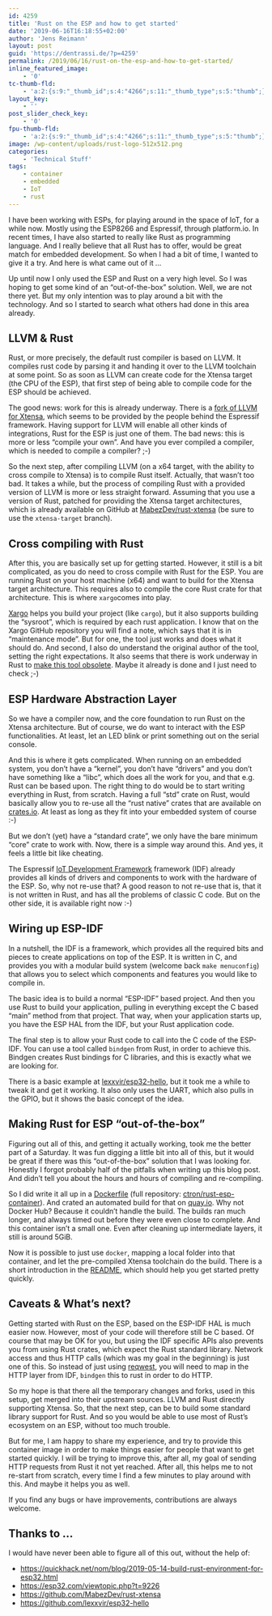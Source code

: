 ```yaml
---
id: 4259
title: 'Rust on the ESP and how to get started'
date: '2019-06-16T16:18:55+02:00'
author: 'Jens Reimann'
layout: post
guid: 'https://dentrassi.de/?p=4259'
permalink: /2019/06/16/rust-on-the-esp-and-how-to-get-started/
inline_featured_image:
    - '0'
tc-thumb-fld:
    - 'a:2:{s:9:"_thumb_id";s:4:"4266";s:11:"_thumb_type";s:5:"thumb";}'
layout_key:
    - ''
post_slider_check_key:
    - '0'
fpu-thumb-fld:
    - 'a:2:{s:9:"_thumb_id";s:4:"4266";s:11:"_thumb_type";s:5:"thumb";}'
image: /wp-content/uploads/rust-logo-512x512.png
categories:
    - 'Technical Stuff'
tags:
    - container
    - embedded
    - IoT
    - rust
---
```


I have been working with ESPs, for playing around in the space of IoT, for a while now. Mostly using the ESP8266 and Espressif, through platform.io. In recent times, I have also started to really like Rust as programming language. And I really believe that all Rust has to offer, would be great match for embedded development. So when I had a bit of time, I wanted to give it a try. And here is what came out of it *…*

Up until now I only used the ESP and Rust on a very high level. So I was hoping to get some kind of an “out-of-the-box” solution. Well, we are not there yet. But my only intention was to play around a bit with the technology. And so I started to search what others had done in this area already.

<!-- more -->

## LLVM &amp; Rust

Rust, or more precisely, the default rust compiler is based on LLVM. It compiles rust code by parsing it and handing it over to the LLVM toolchain at some point. So as soon as LLVM can create code for the Xtensa target (the CPU of the ESP), that first step of being able to compile code for the ESP should be achieved.

The good news: work for this is already underway. There is a [fork of LLVM for Xtensa](https://github.com/espressif/llvm-xtensa), which seems to be provided by the people behind the Espressif framework. Having support for LLVM will enable all other kinds of integrations, Rust for the ESP is just one of them. The bad news: this is more or less “compile your own”. And have you ever compiled a compiler, which is needed to compile a compiler? ;-)

So the next step, after compiling LLVM (on a x64 target, with the ability to cross compile to Xtensa) is to compile Rust itself. Actually, that wasn’t too bad. It takes a while, but the process of compiling Rust with a provided version of LLVM is more or less straight forward. Assuming that you use a version of Rust, patched for providing the Xtensa target architectures, which is already available on GitHub at [MabezDev/rust-xtensa](https://github.com/MabezDev/rust-xtensa) (be sure to use the `xtensa-target` branch).

## Cross compiling with Rust

After this, you are basically set up for getting started. However, it still is a bit complicated, as you do need to cross compile with Rust for the ESP. You are running Rust on your host machine (x64) and want to build for the Xtensa target architecture. This requires also to compile the core Rust crate for that architecture. This is where `xargo`comes into play.

[Xargo](https://github.com/japaric/xargo) helps you build your project (like `cargo`), but it also supports building the “sysroot”, which is required by each rust application. I know that on the Xargo GitHub repository you will find a note, which says that it is in “maintenance mode”. But for one, the tool just works and does what it should do. And second, I also do understand the original author of the tool, setting the right expectations. It also seems that there is work underway in Rust to [make this tool obsolete](https://github.com/rust-lang/rfcs/pull/1133). Maybe it already is done and I just need to check ;-)

## ESP Hardware Abstraction Layer

So we have a compiler now, and the core foundation to run Rust on the Xtensa architecture. But of course, we do want to interact with the ESP functionalities. At least, let an LED blink or print something out on the serial console.

And this is where it gets complicated. When running on an embedded system, you don’t have a “kernel”, you don’t have “drivers” and you don’t have something like a “libc”, which does all the work for you, and that e.g. Rust can be based upon. The right thing to do would be to start writing everything in Rust, from scratch. Having a full “std” crate on Rust, would basically allow you to re-use all the “rust native” crates that are available on [crates.io](https://crates.io). At least as long as they fit into your embedded system of course :-)

But we don’t (yet) have a “standard crate”, we only have the bare minimum “core” crate to work with. Now, there is a simple way around this. And yes, it feels a little bit like cheating.

The Espressif [IoT Development Framework](https://github.com/espressif/esp-idf) framework (IDF) already provides all kinds of drivers and components to work with the hardware of the ESP. So, why not re-use that? A good reason to not re-use that is, that it is not written in Rust, and has all the problems of classic C code. But on the other side, it is available right now :-)

## Wiring up ESP-IDF

In a nutshell, the IDF is a framework, which provides all the required bits and pieces to create applications on top of the ESP. It is written in C, and provides you with a modular build system (welcome back `make menuconfig`) that allows you to select which components and features you would like to compile in.

The basic idea is to build a normal “ESP-IDF” based project. And then you use Rust to build your application, pulling in everything except the C based “main” method from that project. That way, when your application starts up, you have the ESP HAL from the IDF, but your Rust application code.

The final step is to allow your Rust code to call into the C code of the ESP-IDF. You can use a tool called `bindgen` from Rust, in order to achieve this. Bindgen creates Rust bindings for C libraries, and this is exactly what we are looking for.

There is a basic example at [lexxvir/esp32-hello](https://github.com/lexxvir/esp32-hello), but it took me a while to tweak it and get it working. It also only uses the UART, which also pulls in the GPIO, but it shows the basic concept of the idea.

## Making Rust for ESP “out-of-the-box”

Figuring out all of this, and getting it actually working, took me the better part of a Saturday. It was fun digging a little bit into all of this, but it would be great if there was this “out-of-the-box” solution that I was looking for. Honestly I forgot probably half of the pitfalls when writing up this blog post. And didn’t tell you about the hours and hours of compiling and re-compiling.

So I did write it all up in a [Dockerfile](https://github.com/ctron/rust-esp-container/blob/master/Dockerfile) (full repository: [ctron/rust-esp-container](https://github.com/ctron/rust-esp-container)). And crated an automated build for that on [quay.io](https://quay.io/repository/ctron/rust-esp). Why not Docker Hub? Because it couldn’t handle the build. The builds ran much longer, and always timed out before they were even close to complete. And this container isn’t a small one. Even after cleaning up intermediate layers, it still is around 5GiB.

Now it is possible to just use `docker`, mapping a local folder into that container, and let the pre-compiled Xtensa toolchain do the build. There is a short introduction in the [README](https://github.com/ctron/rust-esp-container/blob/master/README.md), which should help you get started pretty quickly.

## Caveats &amp; What’s next?

Getting started with Rust on the ESP, based on the ESP-IDF HAL is much easier now. However, most of your code will therefore still be C based. Of course that may be OK for you, but using the IDF specific APIs also prevents you from using Rust crates, which expect the Rust standard library. Network access and thus HTTP calls (which was my goal in the beginning) is just one of this. So instead of just using [reqwest](https://crates.io/crates/reqwest), you will need to map in the HTTP layer from IDF, `bindgen` this to rust in order to do HTTP.

So my hope is that there all the temporary changes and forks, used in this setup, get merged into their upstream sources. LLVM and Rust directly supporting Xtensa. So, that the next step, can be to build some standard library support for Rust. And so you would be able to use most of Rust’s ecosystem on an ESP, without too much trouble.

But for me, I am happy to share my experience, and try to provide this container image in order to make things easier for people that want to get started quickly. I will be trying to improve this, after all, my goal of sending HTTP requests from Rust it not yet reached. After all, this helps me to not re-start from scratch, every time I find a few minutes to play around with this. And maybe it helps you as well.

If you find any bugs or have improvements, contributions are always welcome.

## Thanks to … 

I would have never been able to figure all of this out, without the help of:

- <https://quickhack.net/nom/blog/2019-05-14-build-rust-environment-for-esp32.html>
- <https://esp32.com/viewtopic.php?t=9226>
- <https://github.com/MabezDev/rust-xtensa>
- <https://github.com/lexxvir/esp32-hello>
